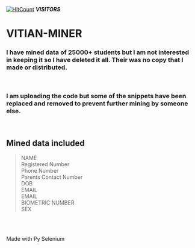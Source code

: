 [![HitCount](http://hits.dwyl.io/D-E-F-E-A-T/VITIAN-MINER.svg)](http://hits.dwyl.io/D-E-F-E-A-T/VITIAN-MINER) ***VISITORS***

# VITIAN-MINER

### I have mined data of 25000+ students but I am not interested in keeping it so I have deleted it all. Their was no copy that I made or distributed.

</br>

### I am uploading the code but some of the snippets have been replaced and removed to prevent further mining by someone else.

</br>

## Mined data included
> NAME </br>
> Registered Number </br>
> Phone Number </br>
> Parents Contact Number </br>
> DOB </br>
> EMAIL </br>
> EMAIL </br>
> BIOMETRIC NUMBER </br>
> SEX </br>

</br>
</br>

Made with Py Selenium
